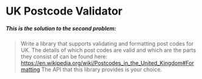 # UK Postcode Validator

##### This is the solution to the second problem:

> Write a library that supports validating and formatting post codes for UK. 
> The details of which post codes are valid and which are the parts they consist of can be found here:
> https://en.wikipedia.org/wiki/Postcodes_in_the_United_Kingdom#Formatting 
> The API that this library provides is your choice.
